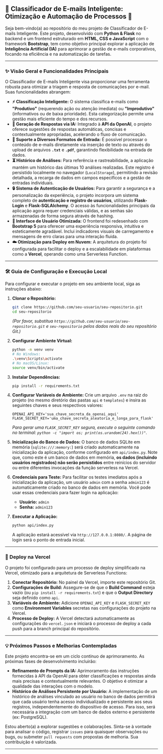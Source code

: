 ## 🚀 Classificador de E-mails Inteligente: Otimização e Automação de Processos 📧

Seja bem-vindo(a) ao repositório do meu projeto de Classificador de E-mails Inteligente. Este projeto, desenvolvido com **Python & Flask** no backend e um frontend estruturado em **HTML, CSS e JavaScript** com o framework **Bootstrap**, tem como objetivo principal explorar a aplicação de **Inteligência Artificial (IA)** para aprimorar a gestão de e-mails corporativos, focando na eficiência e na automatização de tarefas.

-----

### ✨ Visão Geral e Funcionalidades Principais

O Classificador de E-mails Inteligente visa proporcionar uma ferramenta robusta para otimizar a triagem e resposta de comunicações por e-mail. Suas funcionalidades abrangem:

  * **⚡️ Classificação Inteligente:** O sistema classifica e-mails como **"Produtivo"** (requerendo ação ou atenção imediata) ou **"Improdutivo"** (informativos ou de baixa prioridade). Esta categorização permite uma gestão mais eficiente do tempo e dos recursos.
  * **🤖 Geração de Respostas via IA:** Integrado à **API da OpenAI**, o projeto oferece sugestões de respostas automáticas, concisas e contextualmente apropriadas, acelerando o fluxo de comunicação.
  * **📂 Suporte a Diversos Formatos de Entrada:** É possível processar o conteúdo de e-mails diretamente via inserção de texto ou através do upload de arquivos **`.txt`** e **`.pdf`**, garantindo flexibilidade na entrada de dados.
  * **⏳ Histórico de Análises:** Para referência e rastreabilidade, a aplicação mantém um histórico das últimas 10 análises realizadas. Este registro é persistido localmente no navegador (`LocalStorage`), permitindo a revisão detalhada, a recarga de dados em campos específicos e a gestão de entradas individuais.
  * **🔒 Sistema de Autenticação de Usuários:** Para garantir a segurança e a personalização da experiência, o projeto incorpora um sistema completo de **autenticação e registro de usuários**, utilizando **Flask-Login** e **Flask-SQLAlchemy**. O acesso às funcionalidades principais da aplicação agora requer credenciais válidas, e as senhas são armazenadas de forma segura através de hashing.
  * **💅 Interface de Usuário Otimizada:** O frontend foi redesenhado com **Bootstrap 5** para oferecer uma experiência responsiva, intuitiva e esteticamente agradável. Inclui indicadores visuais de carregamento e mensagens de erro claras para uma interação fluida.
  * **☁️ Otimização para Deploy em Nuvem:** A arquitetura do projeto foi configurada para facilitar o deploy e a escalabilidade em plataformas como a **Vercel**, operando como uma Serverless Function.

-----

### 🛠️ Guia de Configuração e Execução Local

Para configurar e executar o projeto em seu ambiente local, siga as instruções abaixo:

1.  **Clonar o Repositório:**

    ```bash
    git clone https://github.com/seu-usuario/seu-repositorio.git
    cd seu-repositorio
    ```

    *(Por favor, substitua `https://github.com/seu-usuario/seu-repositorio.git` e `seu-repositorio` pelos dados reais do seu repositório Git.)*

2.  **Configurar Ambiente Virtual:**

    ```bash
    python -m venv venv
    # No Windows:
    .\venv\Scripts\activate
    # No macOS/Linux:
    source venv/bin/activate
    ```

3.  **Instalar Dependências:**

    ```bash
    pip install -r requirements.txt
    ```

4.  **Configurar Variáveis de Ambiente:**
    Crie um arquivo `.env` na raiz do projeto (no mesmo diretório das pastas `api` e `templates`) e insira as seguintes chaves e seus respectivos valores:

    ```
    OPENAI_API_KEY='sua_chave_secreta_da_openai_aqui'
    FLASK_SECRET_KEY='uma_chave_secreta_aleatoria_e_longa_para_flask'
    ```

    *Para gerar uma `FLASK_SECRET_KEY` segura, execute o seguinte comando no terminal: `python -c "import os; print(os.urandom(24).hex())"`.*

5.  **Inicialização do Banco de Dados:**
    O banco de dados SQLite em memória (`sqlite:///:memory:`) será criado automaticamente na inicialização da aplicação, conforme configurado em `api/index.py`. Note que, como este é um banco de dados em memória, **os dados (incluindo usuários registrados) não serão persistidos** entre reinícios do servidor ou entre diferentes invocações da função serverless na Vercel.

6.  **Credenciais para Teste:**
    Para facilitar os testes imediatos após a inicialização da aplicação, um usuário `admin` com a senha `admin123` é automaticamente criado no banco de dados em memória. Você pode usar essas credenciais para fazer login na aplicação:

      * **Usuário:** `admin`
      * **Senha:** `admin123`

7.  **Executar a Aplicação:**

    ```bash
    python api/index.py
    ```

    A aplicação estará acessível via `http://127.0.0.1:8080/`. A página de login será o ponto de entrada inicial.

-----

### 🚀 Deploy na Vercel

O projeto foi configurado para um processo de deploy simplificado na Vercel, otimizado para a arquitetura de Serverless Functions:

1.  **Conectar Repositório:** No painel da Vercel, importe este repositório Git.
2.  **Configurações de Build:** Assegure-se de que o **Build Command** esteja vazio (ou `pip install -r requirements.txt`) e que o **Output Directory** seja definido como `api`.
3.  **Variáveis de Ambiente:** Adicione `OPENAI_API_KEY` e `FLASK_SECRET_KEY` como **Environment Variables** secretas nas configurações do projeto na Vercel.
4.  **Processo de Deploy:** A Vercel detectará automaticamente as configurações do `vercel.json` e iniciará o processo de deploy a cada push para a branch principal do repositório.

-----

### 💡 Próximos Passos e Melhorias Contempladas

Este projeto encontra-se em um ciclo contínuo de aprimoramento. As próximas fases de desenvolvimento incluirão:

  * **Refinamento de Prompts da IA:** Aprimoramento das instruções fornecidas à API da OpenAI para obter classificações e respostas ainda mais precisas e contextualmente relevantes. O objetivo é otimizar a qualidade das interações com o modelo.
  * **Histórico de Análises Persistente por Usuário:** A implementação de um histórico de análises vinculado ao usuário no banco de dados permitirá que cada usuário tenha acesso individualizado e persistente aos seus registros, independentemente do dispositivo de acesso. Para isso, será necessária a integração com um banco de dados externo e persistente (ex: PostgreSQL).

Estou aberto(a) a explorar sugestões e colaborações. Sinta-se à vontade para analisar o código, registrar `issues` para quaisquer observações ou bugs, ou submeter `pull requests` com propostas de melhoria. Sua contribuição é valorizada.

-----
